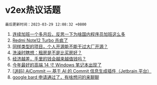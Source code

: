 # v2ex热议话题

`最后更新时间：2023-03-29 12:08:32 +0800`

1. [连续加班一个多月后，反思一下为啥国内程序员加班这么多](https://www.v2ex.com/t/927862)
1. [Redmi Note12 Turbo 杀疯了](https://www.v2ex.com/t/927951)
1. [同样类型的项目，个人开源能不能干过大厂开源？](https://www.v2ex.com/t/927837)
1. [洗澡时瞎想：租房是不是比买房好？](https://www.v2ex.com/t/927920)
1. [经济越差，手里的钱会越来越值钱吗？](https://www.v2ex.com/t/927819)
1. [今年最好的高端 14 寸 Windows 笔记本出现了](https://www.v2ex.com/t/928002)
1. [[送码] AiCommit — 基于 AI 的 Commit 信息生成插件（Jetbrain 平台）](https://www.v2ex.com/t/928027)
1. [google bard 申请通过了，有啥想问的来聊聊](https://www.v2ex.com/t/927868)

